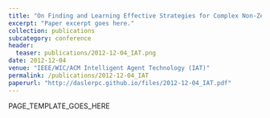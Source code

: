 ```yaml
---
title: "On Finding and Learning Effective Strategies for Complex Non-Zero-Sum Repeated Games"
excerpt: "Paper excerpt goes here."
collection: publications
subcategory: conference
header: 
  teaser: publications/2012-12-04_IAT.png
date: 2012-12-04
venue: "IEEE/WIC/ACM Intelligent Agent Technology (IAT)"
permalink: /publications/2012-12-04_IAT
paperurl: "http://daslerpc.github.io/files/2012-12-04_IAT.pdf"
---
```


PAGE_TEMPLATE_GOES_HERE
